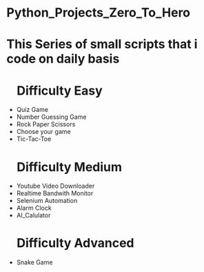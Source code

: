 <h1>Python_Projects_Zero_To_Hero </h1>
<h1>This Series of small scripts that i code on daily basis</h1>
<ul>
  <h1>Difficulty Easy</h1>
  <li>Quiz Game</li>
  <li>Number Guessing Game</li>
  <li>Rock Paper Scissors</li>
  <li>Choose your game</li>
  <li>Tic-Tac-Toe</li>
  <h1>Difficulty Medium</h1>
  <li>Youtube Video Downloader</li>
  <li>Realtime Bandwith Monitor</li>
  <li>Selenium Automation</li>
  <li>Alarm Clock</li>
  <li>AI_Calulator</li>
  <h1>Difficulty Advanced</h1>
  <li>Snake Game</li>
  
  
</ul>
